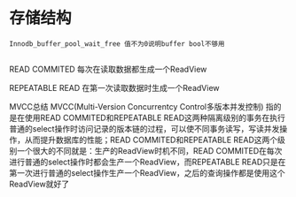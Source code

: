 # 存储结构
```
Innodb_buffer_pool_wait_free 值不为0说明buffer bool不够用
 
```

READ COMMITED
每次在读取数据都生成一个ReadView

REPEATABLE READ
在第一次读取数据时生成一个ReadView

MVCC总结
MVCC(Multi-Version Concurrentcy Control多版本并发控制)
指的是在使用READ COMMITED和REPEATABLE READ这两种隔离级别的事务在执行普通的select操作时访问记录的版本链的过程，可以使不同事务读写，写读并发操作，从而提升数据库的性能；READ COMMITED和REPEATABLE READ这两个级别一个很大的不同就是：生产的ReadView时机不同，READ COMMITED在每次进行普通的select操作时都会生产一个ReadView，而REPEATABLE READ只是在第一次进行普通的select操作生产一个ReadView，之后的查询操作都是使用这个ReadView就好了
